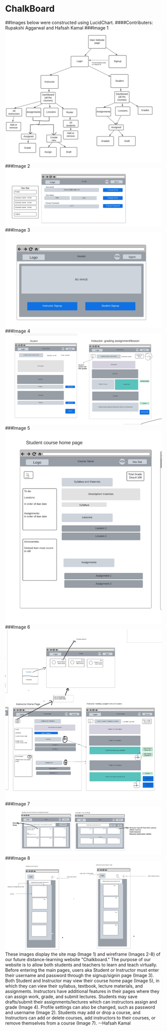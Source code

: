# ChalkBoard
##Images below were constructed using LucidChart. 
####Contributers: Rupakshi Aggarwal and Hafsah Kamal
###Image 1
![Site Map](Images/Site_map.jpeg)
###Image 2
![NavBar and Profile Page](Images/Website_wireframe.jpeg)
###Image 3
![Student/Instructor Sign Up](Images/Website_wireframe-2.jpeg)
###Image 4
![Student/Instructor Views of Assignment+Lesson Pages](Images/Website_wireframe-3.jpeg)
###Image 5
![Student Course Home Page](Images/Website_wireframe-4.jpeg)
###Image 6
![Instructor Home Page and Instructor mode to Add and Delete Students, Instructors, or Courses](Images/Website_wireframe-5.jpeg)
###Image 7
![Search page and courses page for Student and Instructor](Images/Website_wireframe-6.jpeg)
###Image 8
![Responsive Width Display](Images/Different_screen_sizes.jpeg)
These images display the site map (Image 1) and wireframe (Images 2-8) of our future distance-learning website "Chalkboard." 
The purpose of our website is to allow both students and teachers to learn and teach virtually. 
Before entering the main pages, users aka Student or Instructor must enter their username and password through the signup/signin page (Image 3).
Both Student and Instructor may view their course home page (Image 5), in which 
they can view their syllabus, textbook, lecture materials, and assignments.
Instructors have additional features in their pages where they can assign work, 
grade, and submit lectures. Students may save drafts/submit their assignments/lectures
which can instructors assign and grade (Image 4). 
Profile settings can also be changed, such as password and username (Image 2).
Students may add or drop a course, and Instructors can add or delete courses, 
add instructors to their courses, or remove themselves from a course (Image 7). --Hafsah Kamal